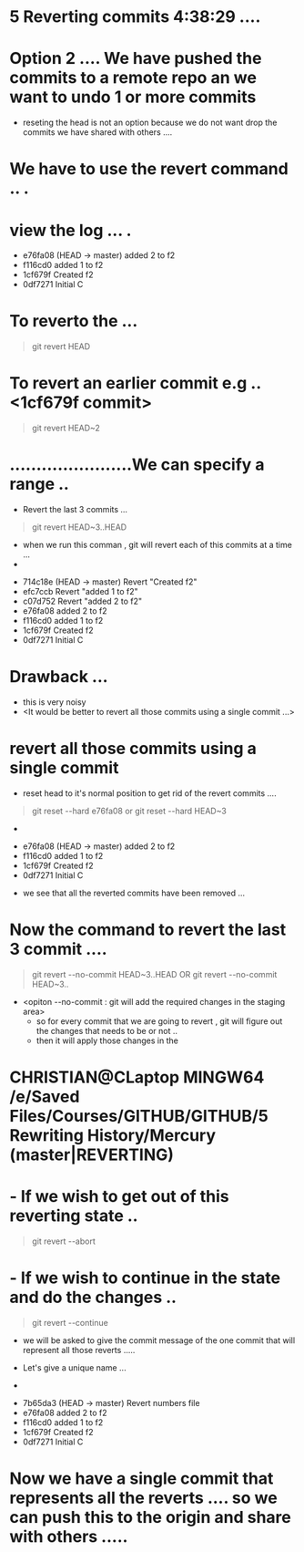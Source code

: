 # 5 Reverting commits   4:38:29    .... 


# Option 2 .... We have pushed the commits to a remote repo an we want to undo 1 or more commits 
- reseting the head is not an option because we do not want drop the commits we have shared with others .... 




# We have to use the revert command .. .


# view the log ... .
* e76fa08 (HEAD -> master) added 2 to f2
* f116cd0 added 1 to f2
* 1cf679f Created f2
* 0df7271 Initial C

# To reverto the <e76fa08 commit>   ... 
> git revert  HEAD

# To revert an earlier commit e.g ..  <1cf679f commit>
> git revert  HEAD~2

# .......................We can specify a range ..

- Revert  the last 3 commits ... 
> git revert  HEAD~3..HEAD

- when we run this comman , git will revert each of this commits at a time ... 
- <VIEW LOG>
* 714c18e (HEAD -> master) Revert "Created f2"
* efc7ccb Revert "added 1 to f2"
* c07d752 Revert "added 2 to f2"
* e76fa08 added 2 to f2
* f116cd0 added 1 to f2
* 1cf679f Created f2
* 0df7271 Initial C


# Drawback ... 
- this is very noisy
- <It would be better to revert all those commits using a single commit ...> 
















# revert all those commits using a single commit
- reset head to it's normal position to get rid of the revert commits .... 

> git reset --hard e76fa08
or
> git reset --hard HEAD~3

- <view log > 
* e76fa08 (HEAD -> master) added 2 to f2
* f116cd0 added 1 to f2
* 1cf679f Created f2
* 0df7271 Initial C

- we see that all the reverted commits have been removed ... 



# Now the command to revert the last 3 commit .... 

> git revert --no-commit HEAD~3..HEAD
OR
> git revert --no-commit HEAD~3..
 
- <opiton   --no-commit : git will add the required changes in the staging area>
    - so for every commit  that we are going to revert , git will figure out the changes that needs to be or not ..
    - then it will apply those changes in the <staging area>   


# CHRISTIAN@CLaptop MINGW64 /e/Saved Files/Courses/GITHUB/GITHUB/5 Rewriting History/Mercury (master|REVERTING)

# - If we wish to get out of this reverting state .. 

> git revert --abort 

# - If we wish to continue in the state and do the changes ..

> git revert --continue

- we will be asked to give the commit message of the one commit that will represent all those reverts ..... 
- Let's give a unique name ... 

- <view log>
* 7b65da3 (HEAD -> master) Revert numbers file
* e76fa08 added 2 to f2
* f116cd0 added 1 to f2
* 1cf679f Created f2
* 0df7271 Initial C


# Now we have a single commit that represents all the reverts .... so we can push this to the origin and share with others ..... 
